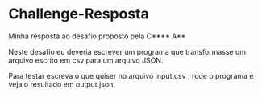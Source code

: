# Challenge-Resposta
Minha resposta ao desafio proposto pela C**** A**

Neste desafio eu deveria escrever um programa que transformasse um arquivo escrito em csv para um arquivo JSON.

Para testar escreva o que quiser no arquivo input.csv ; rode o programa e veja o resultado em output.json.
